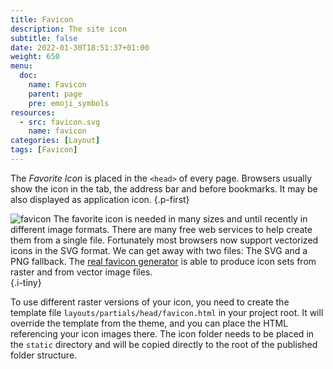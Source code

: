 ```yaml
---
title: Favicon
description: The site icon
subtitle: false
date: 2022-01-30T18:51:37+01:00 
weight: 650
menu:
  doc:
    name: Favicon
    parent: page
    pre: emoji_symbols
resources:
  - src: favicon.svg
    name: favicon
categories: [Layout]
tags: [Favicon]
---
```


The _Favorite Icon_ is placed in the `<head>` of every page. Browsers usually show the icon in the tab, the address bar and before bookmarks. It may be also displayed as application icon.
{.p-first} <!--more-->

![favicon](favicon) The favorite icon is needed in many sizes and until recently in different image formats. There are many free web services to help create them from a single file. Fortunately most browsers now support vectorized icons in the SVG format. We can get away with two files: The SVG and a PNG fallback. The [real favicon generator](https://realfavicongenerator.net/) is able to produce icon sets from raster and from vector image files.  
{.i-tiny}

To use different raster versions of your icon, you need to create the template file `layouts/partials/head/favicon.html` in your project root. It will override the template from the theme, and you can place the HTML referencing your icon images there. The icon folder needs to be placed in the `static` directory and will be copied directly to the root of the published folder structure.
